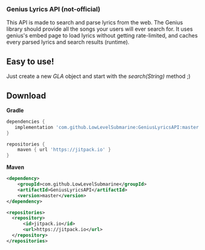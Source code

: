 ### Genius Lyrics API (not-official)
This API is made to search and parse lyrics from the web. The Genius library should provide all the songs your users will ever search for. It uses genius's embed page to load lyrics without getting rate-limited, and caches every parsed lyrics and search results (runtime).

## Easy to use!
Just create a new *GLA* object and start with the *search(String)* method ;)

## Download

**Gradle**
```gradle
dependencies {
   implementation 'com.github.LowLevelSubmarine:GeniusLyricsAPI:master'
}

repositories {
    maven { url 'https://jitpack.io' }
}
```

**Maven**
```xml
<dependency>
    <groupId>com.github.LowLevelSubmarine</groupId>
    <artifactId>GeniusLyricsAPI</artifactId>
    <version>master</version>
</dependency>
```
```xml
<repositories>
  <repository>
      <id>jitpack.io</id>
      <url>https://jitpack.io</url>
  </repository>
</repositories>
```
